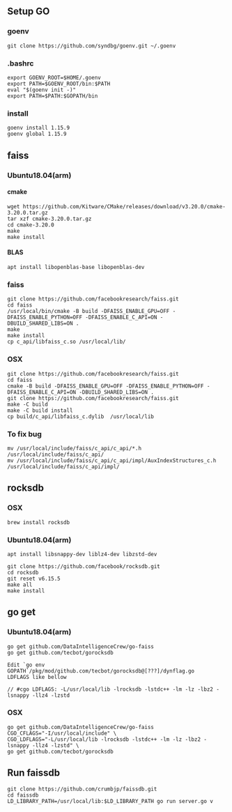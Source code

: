 ## Setup GO
### goenv
```
git clone https://github.com/syndbg/goenv.git ~/.goenv

```

### .bashrc
```
export GOENV_ROOT=$HOME/.goenv
export PATH=$GOENV_ROOT/bin:$PATH
eval "$(goenv init -)"
export PATH=$PATH:$GOPATH/bin
```

### install
```
goenv install 1.15.9
goenv global 1.15.9
```

## faiss
### Ubuntu18.04(arm)
#### cmake
```
wget https://github.com/Kitware/CMake/releases/download/v3.20.0/cmake-3.20.0.tar.gz
tar xzf cmake-3.20.0.tar.gz
cd cmake-3.20.0
make
make install
```

#### BLAS
```
apt install libopenblas-base libopenblas-dev
```

### faiss
```
git clone https://github.com/facebookresearch/faiss.git
cd faiss
/usr/local/bin/cmake -B build -DFAISS_ENABLE_GPU=OFF -DFAISS_ENABLE_PYTHON=OFF -DFAISS_ENABLE_C_API=ON -DBUILD_SHARED_LIBS=ON .
make
make install
cp c_api/libfaiss_c.so /usr/local/lib/
```

### OSX
```
git clone https://github.com/facebookresearch/faiss.git
cd faiss
cmake -B build -DFAISS_ENABLE_GPU=OFF -DFAISS_ENABLE_PYTHON=OFF -DFAISS_ENABLE_C_API=ON -DBUILD_SHARED_LIBS=ON .
git clone https://github.com/facebookresearch/faiss.git
make -C build
make -C build install
cp build/c_api/libfaiss_c.dylib  /usr/local/lib
```

### To fix bug
```
mv /usr/local/include/faiss/c_api/c_api/*.h /usr/local/include/faiss/c_api/
mv /usr/local/include/faiss/c_api/c_api/impl/AuxIndexStructures_c.h  /usr/local/include/faiss/c_api/impl/
```


## rocksdb
### OSX
```
brew install rocksdb
```

### Ubuntu18.04(arm)
```
apt install libsnappy-dev liblz4-dev libzstd-dev

git clone https://github.com/facebook/rocksdb.git
cd rocksdb
git reset v6.15.5
make all
make install
```

## go get
### Ubuntu18.04(arm)
```
go get github.com/DataIntelligenceCrew/go-faiss
go get github.com/tecbot/gorocksdb

Edit `go env GOPATH`/pkg/mod/github.com/tecbot/gorocksdb@[???]/dynflag.go
LDFLAGS like bellow

// #cgo LDFLAGS: -L/usr/local/lib -lrocksdb -lstdc++ -lm -lz -lbz2 -lsnappy -llz4 -lzstd

```

### OSX
```
go get github.com/DataIntelligenceCrew/go-faiss
CGO_CFLAGS="-I/usr/local/include" \
CGO_LDFLAGS="-L/usr/local/lib -lrocksdb -lstdc++ -lm -lz -lbz2 -lsnappy -llz4 -lzstd" \
go get github.com/tecbot/gorocksdb
```

## Run faissdb
```
git clone https://github.com/crumbjp/faissdb.git
cd faissdb
LD_LIBRARY_PATH=/usr/local/lib:$LD_LIBRARY_PATH go run server.go v

```

